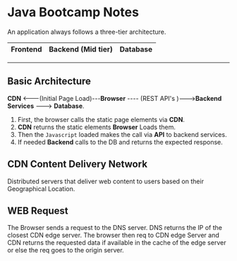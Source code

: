 # Java Bootcamp Notes

An application always follows a three-tier architecture.

 | Frontend        | Backend  (Mid tier) | Database  |
------------- |:-------------:| -----:|

---
## Basic Architecture
 **CDN** <---(Initial Page Load)---**Browser** ---- (REST API's )--->**Backend Services** ---> **Database**.
 
 1. First, the browser calls the static page elements via **CDN**.
 2. **CDN** returns the static elements **Browser** Loads them.
 3. Then the ``Javascript`` loaded makes the call via **API** to backend services.
 4. If needed **Backend** calls to the DB and returns the expected response.

## CDN Content Delivery Network
Distributed servers that deliver web content to users based on their Geographical Location.

## WEB Request
The Browser sends a request to the DNS server. DNS returns the IP of the closest CDN edge server. The browser then req to CDN edge Server and CDN returns the requested data if available in the cache of the edge server or else the req goes to the origin server.


